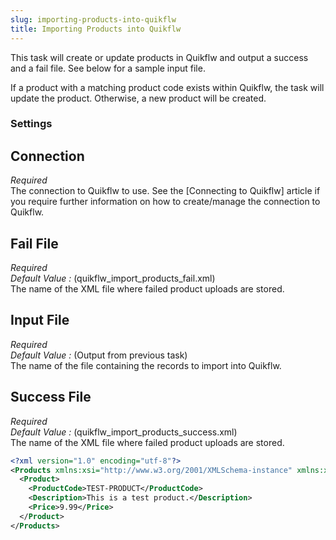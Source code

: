 ```yaml
---
slug: importing-products-into-quikflw
title: Importing Products into Quikflw
---
```


This task will create or update products in Quikflw and output a success and a fail file. See below for a sample input file.

If a product with a matching product code exists within Quikflw, the task will update the product. Otherwise, a new product will be created.

### Settings
## Connection
_Required_  
The connection to Quikflw to use. See the [Connecting to Quikflw] article if you require further information on how to create/manage the connection to Quikflw.

## Fail File
_Required_   
_Default Value :_ (quikflw_import_products_fail.xml)   
The name of the XML file where failed product uploads are stored.

## Input File
_Required_   
_Default Value :_ (Output from previous task)   
The name of the file containing the records to import into Quikflw.

## Success File
_Required_   
_Default Value :_ (quikflw_import_products_success.xml)   
The name of the XML file where failed product uploads are stored.

```xml
<?xml version="1.0" encoding="utf-8"?>
<Products xmlns:xsi="http://www.w3.org/2001/XMLSchema-instance" xmlns:xsd="http://www.w3.org/2001/XMLSchema">
  <Product>
    <ProductCode>TEST-PRODUCT</ProductCode>
    <Description>This is a test product.</Description>
    <Price>9.99</Price>
  </Product>
</Products>
```